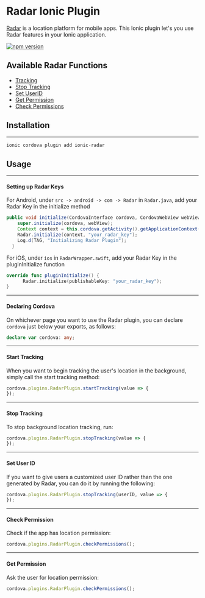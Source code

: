# Radar Ionic Plugin

[Radar](https://radar.io/) is a location platform for mobile apps. This Ionic plugin let's you use Radar features in your Ionic application.

[![npm version](https://badge.fury.io/js/ionic-radar@2x.png)](https://badge.fury.io/js/ionic-radar)

## Available Radar Functions

- [Tracking](https://github.com/Simranjitk/radar-ionic#start-tracking)
- [Stop Tracking](https://github.com/Simranjitk/radar-ionic#stop-tracking)
- [Set UserID](https://github.com/Simranjitk/radar-ionic#set-user-id)
- [Get Permission](https://github.com/Simranjitk/radar-ionic#get-permission)
- [Check Permissions](https://github.com/Simranjitk/radar-ionic#check-permission)

## Installation

------

```typescript
ionic cordova plugin add ionic-radar
```



## Usage

------

#### Setting up Radar Keys

For Android, under `src -> android -> com -> Radar` in `Radar.java`, add your Radar Key in the initialize method

```java
public void initialize(CordovaInterface cordova, CordovaWebView webView) {
    super.initialize(cordova, webView);
    Context context = this.cordova.getActivity().getApplicationContext();
    Radar.initialize(context, "your_radar_key");
    Log.d(TAG, "Initializing Radar Plugin");
  }
```

For iOS, under `ios` in `RadarWrapper.swift`, add your Radar Key in the pluginInitialize function

```swift
override func pluginInitialize() {
      Radar.initialize(publishableKey: "your_radar_key");
}
```

------

#### Declaring Cordova

On whichever page you want to use the Radar plugin, you can declare `cordova` just below your exports, as follows:

```typescript
declare var cordova: any;
```

------

#### Start Tracking

When you want to begin tracking the user's location in the background, simply call the start tracking method:

```typescript
cordova.plugins.RadarPlugin.startTracking(value => {
});
```

------

#### Stop Tracking

To stop background location tracking, run:

```typescript
cordova.plugins.RadarPlugin.stopTracking(value => {
});
```

------

#### Set User ID

If you want to give users a customized user ID rather than the one generated by Radar, you can do it by running the following:

```typescript
cordova.plugins.RadarPlugin.stopTracking(userID, value => {
});
```

------

#### Check Permission

Check if the app has location permission:

```typescript
cordova.plugins.RadarPlugin.checkPermissions();
```

------

#### Get Permission

Ask the user for location permission:

```typescript
cordova.plugins.RadarPlugin.checkPermissions();
```

